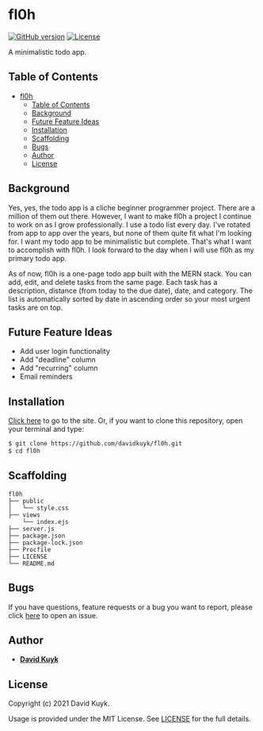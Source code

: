 # fl0h

[![GitHub version](https://img.shields.io/badge/version-v1.0.0-blue.svg)](https://github.com/davidkuyk/fl0h)
[![License](https://img.shields.io/github/license/davidkuyk/fl0h.svg)](https://github.com/davidkuyk/fl0h/blob/main/LICENSE)

A minimalistic todo app.
## Table of Contents

- [fl0h](#fl0h)
  - [Table of Contents](#table-of-contents)
  - [Background](#background)
  - [Future Feature Ideas](#future-feature-ideas)
  - [Installation](#installation)
  - [Scaffolding](#scaffolding)
  - [Bugs](#bugs)
  - [Author](#author)
  - [License](#license)

## Background

Yes, yes, the todo app is a cliche beginner programmer project. There are a million of them out there. However, I want to make fl0h a project I continue to work on as I grow professionally. I use a todo list every day. I've rotated from app to app over the years, but none of them quite fit what I'm looking for. I want my todo app to be minimalistic but complete. That's what I want to accomplish with fl0h. I look forward to the day when I will use fl0h as my primary todo app.

As of now, fl0h is a one-page todo app built with the MERN stack. You can add, edit, and delete tasks from the same page. Each task has a description, distance (from today to the due date), date, and category. The list is automatically sorted by date in ascending order so your most urgent tasks are on top.

## Future Feature Ideas

* Add user login functionality
* Add "deadline" column
* Add "recurring" column
* Email reminders

## Installation

[Click here](http://fl0h.herokuapp.com/) to go to the site. Or, if you want to clone this repository, open your terminal and type:

```sh
$ git clone https://github.com/davidkuyk/fl0h.git
$ cd fl0h
```

## Scaffolding

```text
fl0h
├── public
│   └── style.css
├── views
    └── index.ejs
├── server.js
├── package.json
├── package-lock.json
├── Procfile
├── LICENSE
└── README.md
```
## Bugs

If you have questions, feature requests or a bug you want to report, please click [here](https://github.com/davidkuyk/fl0h/issues) to open an issue.

## Author

* [**David Kuyk**](https://davidkuyk.github.io/)

## License

Copyright (c) 2021 David Kuyk.

Usage is provided under the MIT License. See [LICENSE](https://github.com/davidkuyk/fl0h/blob/main/LICENSE) for the full details.
